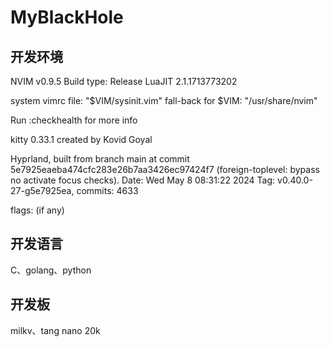 # MyBlackHole

## 开发环境
<!-- lvim(neovim) -->
NVIM v0.9.5
Build type: Release
LuaJIT 2.1.1713773202

   system vimrc file: "$VIM/sysinit.vim"
  fall-back for $VIM: "/usr/share/nvim"

Run :checkhealth for more info

<!-- kitty -->
kitty 0.33.1 created by Kovid Goyal

<!-- hypland -->
Hyprland, built from branch main at commit 5e7925eaeba474cfc283e26b7aa3426ec97424f7  (foreign-toplevel: bypass no activate focus checks).
Date: Wed May 8 08:31:22 2024
Tag: v0.40.0-27-g5e7925ea, commits: 4633

flags: (if any)

<!-- archlinux -->

## 开发语言
C、golang、python

## 开发板
milkv、tang nano 20k
